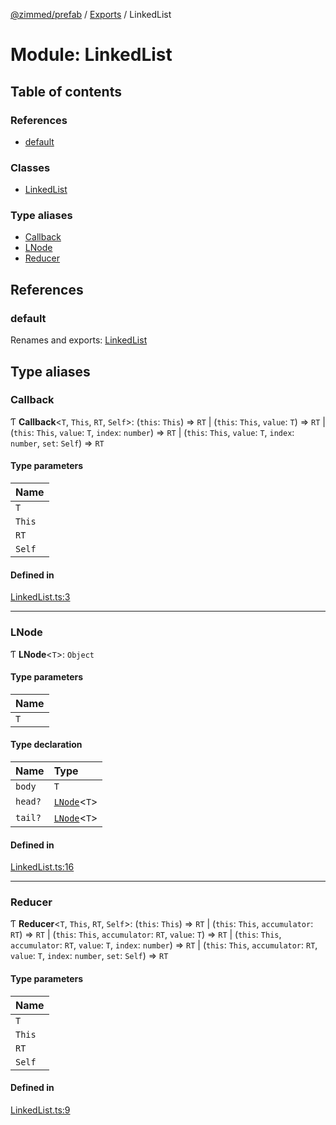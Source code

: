 [@zimmed/prefab](../README.md) / [Exports](../modules.md) / LinkedList

# Module: LinkedList

## Table of contents

### References

- [default](LinkedList.md#default)

### Classes

- [LinkedList](../classes/LinkedList.LinkedList-1.md)

### Type aliases

- [Callback](LinkedList.md#callback)
- [LNode](LinkedList.md#lnode)
- [Reducer](LinkedList.md#reducer)

## References

### default

Renames and exports: [LinkedList](../classes/LinkedList.LinkedList-1.md)

## Type aliases

### Callback

Ƭ **Callback**<`T`, `This`, `RT`, `Self`\>: (`this`: `This`) => `RT` \| (`this`: `This`, `value`: `T`) => `RT` \| (`this`: `This`, `value`: `T`, `index`: `number`) => `RT` \| (`this`: `This`, `value`: `T`, `index`: `number`, `set`: `Self`) => `RT`

#### Type parameters

| Name |
| :------ |
| `T` |
| `This` |
| `RT` |
| `Self` |

#### Defined in

[LinkedList.ts:3](https://github.com/zimmed/prefab/blob/db84beb/src/LinkedList.ts#L3)

___

### LNode

Ƭ **LNode**<`T`\>: `Object`

#### Type parameters

| Name |
| :------ |
| `T` |

#### Type declaration

| Name | Type |
| :------ | :------ |
| `body` | `T` |
| `head?` | [`LNode`](LinkedList.md#lnode)<`T`\> |
| `tail?` | [`LNode`](LinkedList.md#lnode)<`T`\> |

#### Defined in

[LinkedList.ts:16](https://github.com/zimmed/prefab/blob/db84beb/src/LinkedList.ts#L16)

___

### Reducer

Ƭ **Reducer**<`T`, `This`, `RT`, `Self`\>: (`this`: `This`) => `RT` \| (`this`: `This`, `accumulator`: `RT`) => `RT` \| (`this`: `This`, `accumulator`: `RT`, `value`: `T`) => `RT` \| (`this`: `This`, `accumulator`: `RT`, `value`: `T`, `index`: `number`) => `RT` \| (`this`: `This`, `accumulator`: `RT`, `value`: `T`, `index`: `number`, `set`: `Self`) => `RT`

#### Type parameters

| Name |
| :------ |
| `T` |
| `This` |
| `RT` |
| `Self` |

#### Defined in

[LinkedList.ts:9](https://github.com/zimmed/prefab/blob/db84beb/src/LinkedList.ts#L9)
